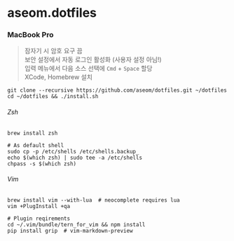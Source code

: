 aseom.dotfiles
==============

### MacBook Pro

> 잠자기 시 암호 요구 끔  
> 보안 설정에서 자동 로그인 활성화 (사용자 설정 아님!)  
> 입력 메뉴에서 다음 소스 선택에 `Cmd` + `Space` 할당  
> XCode, Homebrew 설치

```Shell
git clone --recursive https://github.com/aseom/dotfiles.git ~/dotfiles
cd ~/dotfiles && ./install.sh
```

###### Zsh
```Shell
brew install zsh

# As default shell
sudo cp -p /etc/shells /etc/shells.backup_
echo $(which zsh) | sudo tee -a /etc/shells
chpass -s $(which zsh)
```

###### Vim
```Shell
brew install vim --with-lua  # neocomplete requires lua
vim +PlugInstall +qa

# Plugin reqirements
cd ~/.vim/bundle/tern_for_vim && npm install
pip install grip  # vim-markdown-preview
```
